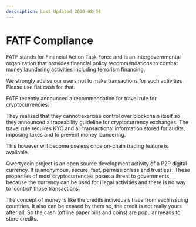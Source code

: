 ```yaml
---
description: Last Updated 2020-08-04
---
```


# FATF Compliance

FATF stands for Financial Action Task Force and is an intergovernmental organization that provides financial policy recommendations to combat money laundering activities including terrorism financing.

We strongly advise our users not to make transactions for such activities. Please use fiat cash for that.

FATF recently announced a recommendation for travel rule for cryptocurrencies.

They realized that they cannot exercise control over blockchain itself so they announced a traceability guideline for cryptocurrency exchanges. The travel rule requires KYC and all transactional information stored for audits, imposing taxes and to prevent money laundering.

This however will become useless once on-chain trading feature is available.

Qwertycoin project is an open source development activity of a P2P digital currency. It is anonymous, secure, fast, permissionless and trustless. These properties of most cryptocurrencies poses a threat to governments because the currency can be used for illegal activities and there is no way to 'control' those transactions.

The concept of money is like the credits individuals have from each issuing countries. It also can be ceased by them so, the credit is not really yours after all. So the cash \(offline paper bills and coins\) are popular means to store credits.



